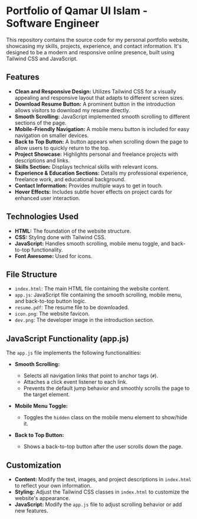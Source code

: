 # Portfolio of Qamar Ul Islam - Software Engineer

This repository contains the source code for my personal portfolio website, showcasing my skills, projects, experience, and contact information.  It's designed to be a modern and responsive online presence, built using Tailwind CSS and JavaScript.

## Features

*   **Clean and Responsive Design:**  Utilizes Tailwind CSS for a visually appealing and responsive layout that adapts to different screen sizes.
*   **Download Resume Button:** A prominent button in the introduction allows visitors to download my resume directly.
*   **Smooth Scrolling:**  JavaScript implemented smooth scrolling to different sections of the page.
*   **Mobile-Friendly Navigation:**  A mobile menu button is included for easy navigation on smaller devices.
*   **Back to Top Button:** A button appears when scrolling down the page to allow users to quickly return to the top.
*   **Project Showcase:**  Highlights personal and freelance projects with descriptions and links.
*   **Skills Section:** Displays technical skills with relevant icons.
*   **Experience & Education Sections:**  Details my professional experience, freelance work, and educational background.
*   **Contact Information:** Provides multiple ways to get in touch.
*   **Hover Effects:** Includes subtle hover effects on project cards for enhanced user interaction.

## Technologies Used

*   **HTML:**  The foundation of the website structure.
*   **CSS:** Styling done with Tailwind CSS.
*   **JavaScript:**  Handles smooth scrolling, mobile menu toggle, and back-to-top functionality.
*   **Font Awesome:**  Used for icons.

## File Structure

*   `index.html`: The main HTML file containing the website content.
*   `app.js`:  JavaScript file containing the smooth scrolling, mobile menu, and back-to-top button logic.
*   `resume.pdf`: The resume file to be downloaded.
*   `icon.png`:  The website favicon.
*   `dev.png`: The developer image in the introduction section.

## JavaScript Functionality (app.js)

The `app.js` file implements the following functionalities:

*   **Smooth Scrolling:**
    *   Selects all navigation links that point to anchor tags (`#`).
    *   Attaches a click event listener to each link.
    *   Prevents the default jump behavior and smoothly scrolls the page to the target element.

*   **Mobile Menu Toggle:**
    *   Toggles the `hidden` class on the mobile menu element to show/hide it.

*   **Back to Top Button:**
    *   Shows a back-to-top button after the user scrolls down the page.

## Customization

*   **Content:** Modify the text, images, and project descriptions in `index.html` to reflect your own information.
*   **Styling:** Adjust the Tailwind CSS classes in `index.html` to customize the website's appearance.
*   **JavaScript:**  Modify the `app.js` file to adjust scrolling behavior or add new features.
